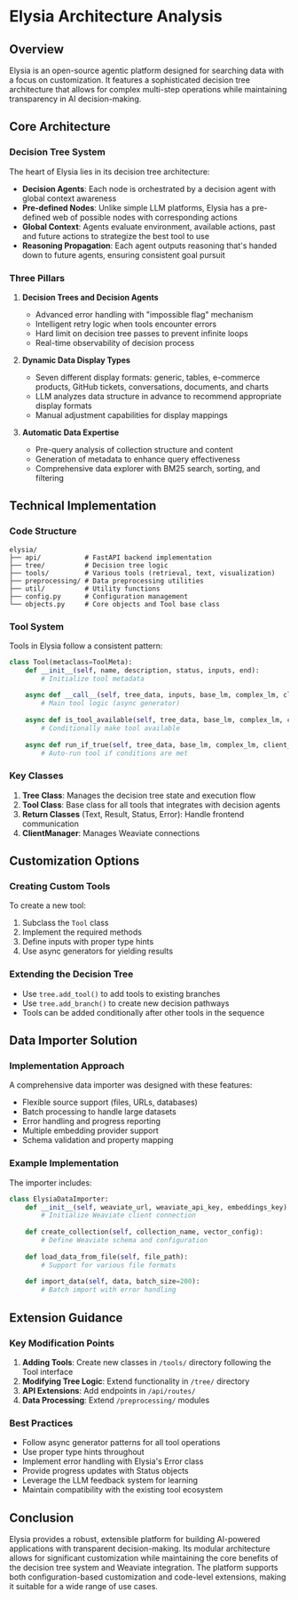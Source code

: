 # Elysia Architecture Analysis

## Overview

Elysia is an open-source agentic platform designed for searching data with a focus on customization. It features a sophisticated decision tree architecture that allows for complex multi-step operations while maintaining transparency in AI decision-making.

## Core Architecture

### Decision Tree System

The heart of Elysia lies in its decision tree architecture:

- **Decision Agents**: Each node is orchestrated by a decision agent with global context awareness
- **Pre-defined Nodes**: Unlike simple LLM platforms, Elysia has a pre-defined web of possible nodes with corresponding actions
- **Global Context**: Agents evaluate environment, available actions, past and future actions to strategize the best tool to use
- **Reasoning Propagation**: Each agent outputs reasoning that's handed down to future agents, ensuring consistent goal pursuit

### Three Pillars

1. **Decision Trees and Decision Agents**
   - Advanced error handling with "impossible flag" mechanism
   - Intelligent retry logic when tools encounter errors
   - Hard limit on decision tree passes to prevent infinite loops
   - Real-time observability of decision process

2. **Dynamic Data Display Types**
   - Seven different display formats: generic, tables, e-commerce products, GitHub tickets, conversations, documents, and charts
   - LLM analyzes data structure in advance to recommend appropriate display formats
   - Manual adjustment capabilities for display mappings

3. **Automatic Data Expertise**
   - Pre-query analysis of collection structure and content
   - Generation of metadata to enhance query effectiveness
   - Comprehensive data explorer with BM25 search, sorting, and filtering

## Technical Implementation

### Code Structure

```
elysia/
├── api/           # FastAPI backend implementation
├── tree/          # Decision tree logic
├── tools/         # Various tools (retrieval, text, visualization)
├── preprocessing/ # Data preprocessing utilities
├── util/          # Utility functions
├── config.py      # Configuration management
└── objects.py     # Core objects and Tool base class
```

### Tool System

Tools in Elysia follow a consistent pattern:

```python
class Tool(metaclass=ToolMeta):
    def __init__(self, name, description, status, inputs, end):
        # Initialize tool metadata
    
    async def __call__(self, tree_data, inputs, base_lm, complex_lm, client_manager):
        # Main tool logic (async generator)
    
    async def is_tool_available(self, tree_data, base_lm, complex_lm, client_manager):
        # Conditionally make tool available
    
    async def run_if_true(self, tree_data, base_lm, complex_lm, client_manager):
        # Auto-run tool if conditions are met
```

### Key Classes

1. **Tree Class**: Manages the decision tree state and execution flow
2. **Tool Class**: Base class for all tools that integrates with decision agents
3. **Return Classes** (Text, Result, Status, Error): Handle frontend communication
4. **ClientManager**: Manages Weaviate connections

## Customization Options

### Creating Custom Tools

To create a new tool:

1. Subclass the `Tool` class
2. Implement the required methods
3. Define inputs with proper type hints
4. Use async generators for yielding results

### Extending the Decision Tree

- Use `tree.add_tool()` to add tools to existing branches
- Use `tree.add_branch()` to create new decision pathways
- Tools can be added conditionally after other tools in the sequence

## Data Importer Solution

### Implementation Approach

A comprehensive data importer was designed with these features:

- Flexible source support (files, URLs, databases)
- Batch processing to handle large datasets
- Error handling and progress reporting
- Multiple embedding provider support
- Schema validation and property mapping

### Example Implementation

The importer includes:

```python
class ElysiaDataImporter:
    def __init__(self, weaviate_url, weaviate_api_key, embeddings_key):
        # Initialize Weaviate client connection
        
    def create_collection(self, collection_name, vector_config):
        # Define Weaviate schema and configuration
        
    def load_data_from_file(self, file_path):
        # Support for various file formats
        
    def import_data(self, data, batch_size=200):
        # Batch import with error handling
```

## Extension Guidance

### Key Modification Points

1. **Adding Tools**: Create new classes in `/tools/` directory following the Tool interface
2. **Modifying Tree Logic**: Extend functionality in `/tree/` directory
3. **API Extensions**: Add endpoints in `/api/routes/`
4. **Data Processing**: Extend `/preprocessing/` modules

### Best Practices

- Follow async generator patterns for all tool operations
- Use proper type hints throughout
- Implement error handling with Elysia's Error class
- Provide progress updates with Status objects
- Leverage the LLM feedback system for learning
- Maintain compatibility with the existing tool ecosystem

## Conclusion

Elysia provides a robust, extensible platform for building AI-powered applications with transparent decision-making. Its modular architecture allows for significant customization while maintaining the core benefits of the decision tree system and Weaviate integration. The platform supports both configuration-based customization and code-level extensions, making it suitable for a wide range of use cases.